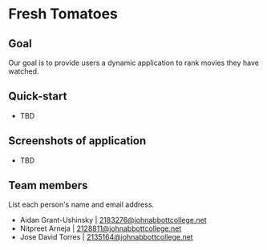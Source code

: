 # Fresh Tomatoes

## Goal
Our goal is to provide users a dynamic application to rank movies they have watched.

## Quick-start
- TBD

## Screenshots of application
- TBD

## Team members
List each person's name and email address.
- Aidan Grant-Ushinsky | 2183276@johnabbottcollege.net
- Nitpreet Arneja | 2128811@johnabbottcollege.net
- Jose David Torres | 2135164@johnabbottcollege.net
